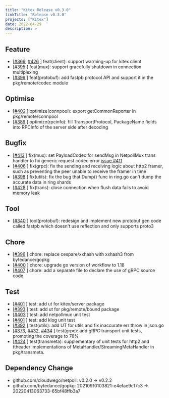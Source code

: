 ```yaml
---
title: "Kitex Release v0.3.0"
linkTitle: "Release v0.3.0"
projects: ["Kitex"]
date: 2022-04-29
description: >
---
```


## Feature

- [[#366](https://github.com/cloudwego/kitex/pull/366), [#426](https://github.com/cloudwego/kitex/pull/426) ] feat(client): support warming-up for kitex client
- [[#395](https://github.com/cloudwego/kitex/pull/395) ] feat(mux): support gracefully shutdown in connection multiplexing
- [[#399](https://github.com/cloudwego/kitex/pull/399) ] feat(protobuf): add fastpb protocol API and support it in the pkg/remote/codec module

## Optimise

- [[#402](https://github.com/cloudwego/kitex/pull/402) ] optimize(connpool): export getCommonReporter in pkg/remote/connpool
- [[#389](https://github.com/cloudwego/kitex/pull/389) ] optimize(rpcinfo): fill TransportProtocol, PackageName fields into RPCInfo of the server side after decoding

## Bugfix

- [[#413](https://github.com/cloudwego/kitex/pull/413) ] fix(mux): set PayloadCodec for sendMsg in NetpollMux trans handler to fix generic request codec error.[issue #411](https://github.com/cloudwego/kitex/issues/411)
- [[#406](https://github.com/cloudwego/kitex/pull/406) ] fix(grpc): fix the sending and receiving logic about http2 framer, such as preventing the peer unable to receive the framer in time
- [[#398](https://github.com/cloudwego/kitex/pull/398) ] fix(utils): fix the bug that Dump() func in ring.go can't dump the accurate data in ring shards
- [[#428](https://github.com/cloudwego/kitex/pull/428) ] fix(trans): close connection when flush data fails to avoid memory leak

## Tool

- [[#340](https://github.com/cloudwego/kitex/pull/340) ] tool(protobuf): redesign and implement new protobuf gen code called fastpb which doesn't use reflection and only supports proto3

## Chore

- [[#396](https://github.com/cloudwego/kitex/pull/396) ] chore: replace cespare/xxhash with xxhash3 from bytedance/gopkg
- [[#400](https://github.com/cloudwego/kitex/pull/400) ] chore: upgrade go version of workflow to 1.18
- [[#407](https://github.com/cloudwego/kitex/pull/407) ] chore: add a separate file to declare the use of gRPC source code

## Test

- [[#401](https://github.com/cloudwego/kitex/pull/401) ] test: add ut for kitex/server package
- [[#393](https://github.com/cloudwego/kitex/pull/393) ] test: add ut for pkg/remote/bound package
- [[#403](https://github.com/cloudwego/kitex/pull/403) ] test: add netpollmux unit test
- [[#401](https://github.com/cloudwego/kitex/pull/401) ] test: add klog unit test
- [[#392](https://github.com/cloudwego/kitex/pull/392) ] test(utils): add UT for utils and fix inaccurate err throw in json.go
- [[#373](https://github.com/cloudwego/kitex/pull/373), [#432](https://github.com/cloudwego/kitex/pull/432), [#434](https://github.com/cloudwego/kitex/pull/434) ] test(grpc): add gRPC transport unit tests, promoting the coverage to 76%
- [[#424](https://github.com/cloudwego/kitex/pull/424) ] test(transmeta): supplementary of unit tests for http2 and ttheader implementations of MetaHandler/StreamingMetaHandler in pkg/transmeta.

## Dependency Change

- github.com/cloudwego/netpoll: v0.2.0 -> v0.2.2
- github.com/bytedance/gopkg: 20210910103821-e4efae9c17c3 -> 20220413063733-65bf48ffb3a7
